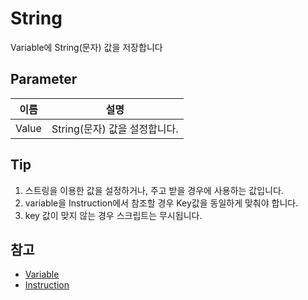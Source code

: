 # String

Variable에 String(문자) 값을 저장합니다

## Parameter

| **이름**               | **설명**               |
|----------------------|----------------------|
| Value                | String(문자) 값을 설정합니다. |


## Tip
1. 스트링을 이용한 값을 설정하거나, 주고 받을 경우에 사용하는 값입니다.
2. variable을 Instruction에서 참조할 경우 Key값을 동일하게 맞춰야 합니다.
3. key 값이 맞지 않는 경우 스크립트는 무시됩니다.


## 참고
- [Variable](Variable.md)
- [Instruction](Instruction.md)